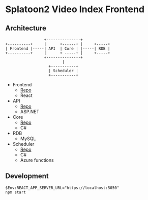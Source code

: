 # Splatoon2 Video Index Frontend
## Architecture
```
                 +---------------+
+----------+     |      +------+ |     +-----+
| Frontend |-----| API  | Core | |-----| RDB |
+----------+     |      + -----+ |     +-----+
                 +---------------+
                         |
                   +-----------+
                   | Scheduler |
                   +-----------+
```

- Frontend
    - [Repo](https://github.com/tetsis/splatoon2-video-index-frontend)
    - React
- API
    - [Repo](https://github.com/tetsis/splatoon2-video-index-api)
    - ASP.NET
- Core
    - [Repo](https://github.com/tetsis/splatoon2-video-index-core)
    - C#
- RDB
    - MySQL
- Scheduler
    - [Repo]()
    - C#
    - Azure functions

## Development
```
$Env:REACT_APP_SERVER_URL="https://localhost:5050"
npm start
```